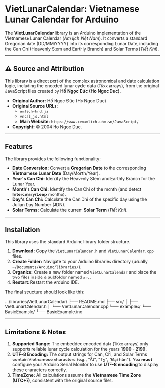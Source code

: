 # VietLunarCalendar: Vietnamese Lunar Calendar for Arduino

The **VietLunarCalendar** library is an Arduino implementation of the Vietnamese Lunar Calendar (*Âm lịch Việt Nam*). It converts a standard Gregorian date (DD/MM/YYYY) into its corresponding Lunar Date, including the Can Chi (Heavenly Stem and Earthly Branch) and Solar Terms (*Tiết Khí*).

***

## ⚠️ Source and Attribution

This library is a direct port of the complex astronomical and date calculation logic, including the encoded lunar cycle data (`TKxx` arrays), from the original JavaScript files created by **Hồ Ngọc Đức (Ho Ngoc Duc)**.

* **Original Author:** Hồ Ngọc Đức (Ho Ngoc Duc)
* **Original Source URLs:**
    * `amlich-hnd.js`
    * `vncal_js.html`
    * **Main Website:** `https://www.xemamlich.uhm.vn/JavaScript/`
* **Copyright:** © 2004 Ho Ngoc Duc.

***

## Features

The library provides the following functionality:

* **Date Conversion:** Convert a **Gregorian Date** to the corresponding **Vietnamese Lunar Date** (Day/Month/Year).
* **Year's Can Chi:** Identify the Heavenly Stem and Earthly Branch for the Lunar Year.
* **Month's Can Chi:** Identify the Can Chi of the month (and detect **Intercalary/Leap** months).
* **Day's Can Chi:** Calculate the Can Chi of the specific day using the Julian Day Number (JDN).
* **Solar Terms:** Calculate the current **Solar Term** (*Tiết Khí*).

***

## Installation

This library uses the standard Arduino library folder structure.

1.  **Download:** Copy the `VietLunarCalendar.h` and `VietLunarCalendar.cpp` files.
2.  **Create Folder:** Navigate to your Arduino libraries directory (usually `~/Documents/Arduino/libraries/`).
3.  **Organize:** Create a new folder named `VietLunarCalendar` and place the two files inside a subfolder named `src`.
4.  **Restart:** Restart the Arduino IDE.

The final structure should look like this:

.../libraries/VietLunarCalendar/
├── README.md
├── src/
│   ├── VietLunarCalendar.h
│   └── VietLunarCalendar.cpp
└── examples/
    └── BasicExample/
        └── BasicExample.ino

***

## Limitations & Notes

1.  **Supported Range:** The embedded encoded data (`TKxx` arrays) only supports reliable lunar cycle calculation for the years **1900 - 2199**.
2.  **UTF-8 Encoding:** The output strings for Can, Chi, and Solar Terms contain Vietnamese characters (e.g., "Ất", "Tỵ", "Đại hàn"). You **must** configure your Arduino Serial Monitor to use **UTF-8 encoding** to display these characters correctly.
3.  **TimeZone:** All calculations assume the **Vietnamese Time Zone (UTC+7)**, consistent with the original source files.
